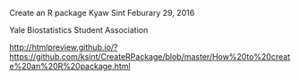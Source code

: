 Create an R package
Kyaw Sint
Feburary 29, 2016

Yale Biostatistics Student Association

http://htmlpreview.github.io/?https://github.com/ksint/CreateRPackage/blob/master/How%20to%20create%20an%20R%20package.html
